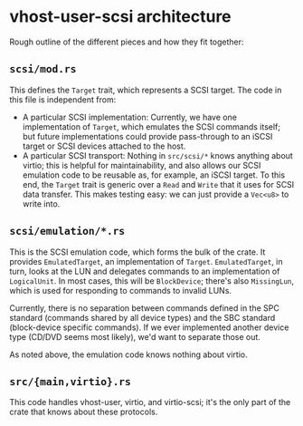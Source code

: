 # vhost-user-scsi architecture

Rough outline of the different pieces and how they fit together:

## `scsi/mod.rs`

This defines the `Target` trait, which represents a SCSI target. The code in
this file is independent from:

- A particular SCSI implementation: Currently, we have one implementation of
  `Target`, which emulates the SCSI commands itself; but future implementations
  could provide pass-through to an iSCSI target or SCSI devices attached to the
  host.
- A particular SCSI transport: Nothing in `src/scsi/*` knows anything about
  virtio; this is helpful for maintainability, and also allows our SCSI
  emulation code to be reusable as, for example, an iSCSI target. To this end,
  the `Target` trait is generic over a `Read` and `Write` that it uses for SCSI
  data transfer. This makes testing easy: we can just provide a `Vec<u8>` to
  write into.

## `scsi/emulation/*.rs`

This is the SCSI emulation code, which forms the bulk of the crate. It provides
`EmulatedTarget`, an implementation of `Target`. `EmulatedTarget`, in turn,
looks at the LUN and delegates commands to an implementation of `LogicalUnit`.
In most cases, this will be `BlockDevice`; there's also `MissingLun`, which is
used for responding to commands to invalid LUNs.

Currently, there is no separation between commands defined in the SPC standard
(commands shared by all device types) and the SBC standard (block-device
specific commands). If we ever implemented another device type (CD/DVD seems
most likely), we'd want to separate those out.

As noted above, the emulation code knows nothing about virtio.

## `src/{main,virtio}.rs`

This code handles vhost-user, virtio, and virtio-scsi; it's the only part of
the crate that knows about these protocols.
